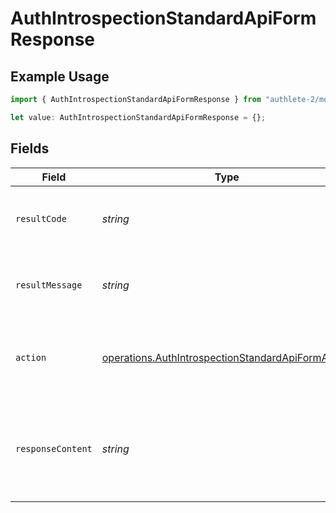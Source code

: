 # AuthIntrospectionStandardApiFormResponse

## Example Usage

```typescript
import { AuthIntrospectionStandardApiFormResponse } from "authlete-2/models/operations";

let value: AuthIntrospectionStandardApiFormResponse = {};
```

## Fields

| Field                                                                                                                  | Type                                                                                                                   | Required                                                                                                               | Description                                                                                                            |
| ---------------------------------------------------------------------------------------------------------------------- | ---------------------------------------------------------------------------------------------------------------------- | ---------------------------------------------------------------------------------------------------------------------- | ---------------------------------------------------------------------------------------------------------------------- |
| `resultCode`                                                                                                           | *string*                                                                                                               | :heavy_minus_sign:                                                                                                     | The code which represents the result of the API call.                                                                  |
| `resultMessage`                                                                                                        | *string*                                                                                                               | :heavy_minus_sign:                                                                                                     | A short message which explains the result of the API call.                                                             |
| `action`                                                                                                               | [operations.AuthIntrospectionStandardApiFormAction](../../models/operations/authintrospectionstandardapiformaction.md) | :heavy_minus_sign:                                                                                                     | The next action that the authorization server implementation should take.                                              |
| `responseContent`                                                                                                      | *string*                                                                                                               | :heavy_minus_sign:                                                                                                     | The content that the authorization server implementation is to return to the client<br/>application.<br/>              |